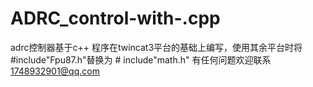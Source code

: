 # ADRC_control-with-.cpp
adrc控制器基于c++
程序在twincat3平台的基础上编写，使用其余平台时将 #include"Fpu87.h"替换为 # include"math.h"
有任何问题欢迎联系 1748932901@qq.com
